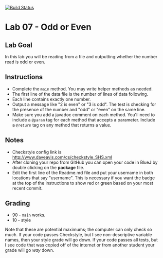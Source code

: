 [![Build Status](https://travis-ci.com/StratfordHS-APCS/lab-07-odd-even-username.svg?token=L8ZuTUsXtxKqevAPVWLC&branch=master)](https://travis-ci.com/StratfordHS-APCS/lab-07-odd-even-username)

# Lab 07 - Odd or Even

## Lab Goal
In this lab you will be reading from a file and outputting whether the number read is odd or even.

## Instructions
 * Complete the `main` method. You may write helper methods as needed.
 * The first line of the data file is the number of lines of data following.
 * Each line contains exactly one number.
 * Output a message like "2 is even" or "3 is odd". The test is checking for the presence of the number and "odd" or "even" on the same line.
 * Make sure you add a javadoc comment on each method.  You'll need to include a `@param` tag for each method that accepts a parameter.  Include a `@return` tag on any method that returns a value.

## Notes
* Checkstyle config link is http://www.daveavis.com/cs/checkstyle_SHS.xml
* After cloning your repo from GitHub you can open your code in BlueJ by double clicking on the **package** file.
* Edit the first line of the Readme.md file and put your username in both locations that say "username".  This is necessary if you want the badge at the top of the instructions to show red or green based on your most recent commit.

## Grading
* 90 - `main` works.
* 10 - style

Note that these are potential maximums; the computer can only check so much.  If your code passes Checkstyle, but I see non-descriptive variable names, then your style grade will go down.  If your code passes all tests, but I see code that was copied off of the internet or from another student your grade will go *way* down.
